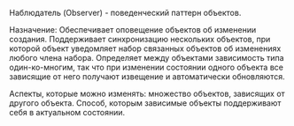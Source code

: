 Наблюдатель (Observer) - поведенческий паттерн объектов. 

Назначение: Обеспечивает оповещение объектов об изменении создания. Поддерживает синхронизацию нескольких объектов, при которой объект уведомляет набор связанных объектов об изменениях любого члена набора. Определяет между объектами зависимость типа один-ко-многим, так что при изменении состоянии одного объекта все зависящие от него получают извещение и автоматически обновляются.

Аспекты, которые можно изменять: множество объектов, зависящих от другого объекта. Способ, которым зависимые объекты поддерживают себя в актуальном состоянии.
